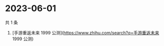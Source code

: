 # 2023-06-01

共 1 条

<!-- BEGIN ZHIHUSEARCH -->
<!-- 最后更新时间 Thu Jun 01 2023 04:06:57 GMT+0800 (China Standard Time) -->
1. [手游重返未来 1999 公测](https://www.zhihu.com/search?q=手游重返未来 1999 公测)
<!-- END ZHIHUSEARCH -->
